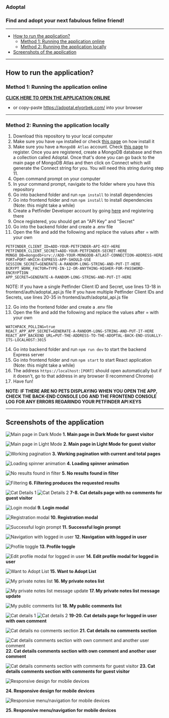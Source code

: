 ### **Adoptal**

### Find and adopt your next fabulous feline friend!

---

- [How to run the application?](#how-to-run-the-application-)
  - [Method 1: Running the application online](#method-1-running-the-application-online)
  - [Method 2: Running the application locally](#method-2-running-the-application-locally)
- [Screenshots of the application](#screenshots-of-the-application)

---

## How to run the application?

### **Method 1: Running the application online**

[**CLICK HERE TO OPEN THE APPLICATION ONLINE**](https://adoptal.elyorbek.com/)

- or copy-paste https://adoptal.elyorbek.com/ into your browser

---

### **Method 2: Running the application locally**

1. Download this repository to your local computer
2. Make sure you have `npm` installed or check [this page](https://docs.npmjs.com/downloading-and-installing-node-js-and-npm) on how install it
3. Make sure you have a `MongoDB Atlas` account. Check [this page](https://www.mongodb.com/cloud/atlas/register) to register. Once you are registered, create a MongoDB database and then a collection called Adoptal. Once that's done you can go back to the main page of MongoDB Atlas and then click on Connect which will generate the Connect string for you. You will need this string during step 11.
4. Open command prompt on your computer
5. In your command prompt, navigate to the folder where you have this repository
6. Go into backend folder and run `npm install` to install dependencies
7. Go into frontend folder and run `npm install` to install dependencies (Note: this might take a while)
8. Create a Petfinder Developer account by going [here](https://www.petfinder.com/developers/v2/docs/) and registering there
9. Once registered, you should get an "API Key" and "Secret"
10. Go into the backend folder and create a .env file
11. Open the file and add the following and replace the values after = with your own

```
PETFINDER_CLIENT_ID=ADD-YOUR-PETFINDER-API-KEY-HERE
PETFINDER_CLIENT_SECRET=ADD-YOUR-PETFINDER-SECRET-HERE
MONGO_DB=mongodb+srv://ADD-YOUR-MONGODB-ATLAST-CONNECTION-ADDRESS-HERE
PORT=PORT-WHICH-EXPRESS-APP-SHOULD-USE
SESSION_SECRET=GENERATE-A-RANDOM-LONG-STRING-AND-PUT-IT-HERE
BCRYPT_WORK_FACTOR=TYPE-IN-12-OR-ANYTHING-HIGHER-FOR-PASSWORD-ENCRYPTION
APP_SECRET=GENERATE-A-RANDOM-LONG-STRING-AND-PUT-IT-HERE
```

NOTE:
If you have a single Petfinder Client ID and Secret, use lines 13-18 in frontend/auth/adoptal_api.js file
If you have multiple Petfinder Client IDs and Secrets, use lines 20-35 in frontend/auth/adoptal_api.js file

12. Go into the frontend folder and create a .env file
13. Open the file and add the following and replace the values after = with your own

```
WATCHPACK_POLLING=true
REACT_APP_APP_SECRET=GENERATE-A-RANDOM-LONG-STRING-AND-PUT-IT-HERE
REACT_APP_BACKEND_URL=PUT-THE-ADDRESS-TO-THE-ADOPTAL-BACK-END-USUALLY-ITS-LOCALHOST:3015
```

14. Go into backend folder and run `npm run dev` to start the backend Express server
15. Go into frontend folder and run `npm start` to start React application (Note: this might take a while)
16. The address `https://localhost:[PORT]` should open automatically but if it doesn't, go to that address in any browser (I recommend Chrome)
17. Have fun!

**NOTE: IF THERE ARE NO PETS DISPLAYING WHEN YOU OPEN THE APP, CHECK THE BACK-END CONSOLE LOG AND THE FRONTEND CONSOLE LOG FOR ANY ERRORS REGARINDG YOUR PETFINDER API KEYS**

---

## **Screenshots of the application**

![Main page in Dark Mode](/screenshots/1.jpg)
**1. Main page in Dark Mode for guest visitor**

![Main page in Light Mode](/screenshots/2.jpg)
**2. Main page in Light Mode for guest visitor**

![Working pagination](/screenshots/3.jpg)
**3. Working pagination with current and total pages**

![Loading spinner animation](/screenshots/4.jpg)
**4. Loading spinner animation**

![No results found in filter](/screenshots/5.jpg)
**5. No results found in filter**

![Filtering](/screenshots/6.jpg)
**6. Filtering produces the requested results**

![Cat Details 1](/screenshots/7.jpg)
![Cat Details 2](/screenshots/8.jpg)
**7-8. Cat details page with no comments for guest visitor**

![Login modal](/screenshots/9.jpg)
**9. Login modal**

![Registration modal](/screenshots/10.jpg)
**10. Registration modal**

![Successful login prompt](/screenshots/11.jpg)
**11. Successful login prompt**

![Navigation with logged in user](/screenshots/12.jpg)
**12. Navigation with logged in user**

![Profile toggle](/screenshots/13.jpg)
**13. Profile toggle**

![Edit profile modal for logged in user](/screenshots/14.jpg)
**14. Edit profile modal for logged in user**

![Want to Adopt List](/screenshots/15.jpg)
**15. Want to Adopt List**

![My private notes list](/screenshots/16.jpg)
**16. My private notes list**

![My private notes list message update](/screenshots/17.jpg)
**17. My private notes list message update**

![My public comments list](/screenshots/18.jpg)
**18. My public comments list**

![Cat details 1](/screenshots/19.jpg)
![Cat details 2](/screenshots/20.jpg)
**19-20. Cat details page for logged in user with own comment**

![Cat details no comments section](/screenshots/21.jpg)
**21. Cat details no comments section**

![Cat details comments section with own comment and another user comment](/screenshots/22.jpg)
**22. Cat details comments section with own comment and another user comment**

![Cat details comments section with comments for guest visitor](/screenshots/23.jpg)
**23. Cat details comments section with comments for guest visitor**

![Responsive design for mobile devices](/screenshots/24.jpg)

**24. Responsive design for mobile devices**

![Responsive menu/navigation for mobile devices](/screenshots/25.jpg)

**25. Responsive menu/navigation for mobile devices**
